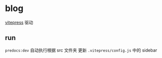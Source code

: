 # blog

[vitepress](https://vitepress.dev/zh/) 驱动

## run

`predocs:dev` 自动执行根据 src 文件夹 更新 `.vitepress/config.js` 中的 sidebar
